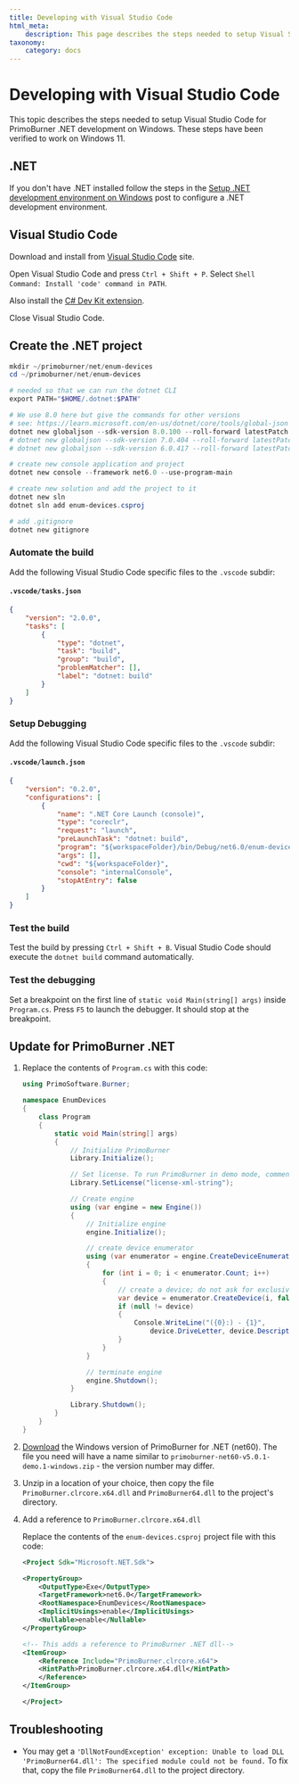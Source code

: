```yaml
---
title: Developing with Visual Studio Code
html_meta:
    description: This page describes the steps needed to setup Visual Studio Code for PrimoBurner .NET development on macOS
taxonomy:
    category: docs
---
```


# Developing with Visual Studio Code

This topic describes the steps needed to setup Visual Studio Code for PrimoBurner .NET development on Windows. These steps have been verified to work on Windows 11.

## .NET

If you don't have .NET installed follow the steps in the [Setup .NET development environment on Windows](https://blog.primosoftware.com/setup-net-development-environment-windows/) post to configure a .NET development environment. 

## Visual Studio Code

Download and install from [Visual Studio Code](https://code.visualstudio.com/download) site.

Open Visual Studio Code and press `Ctrl + Shift + P`. Select `Shell Command: Install 'code' command in PATH`. 

Also install the [C# Dev Kit extension](https://marketplace.visualstudio.com/items?itemName=ms-dotnettools.csdevkit).

Close Visual Studio Code.

## Create the .NET project 

```powershell
mkdir ~/primoburner/net/enum-devices
cd ~/primoburner/net/enum-devices

# needed so that we can run the dotnet CLI
export PATH="$HOME/.dotnet:$PATH"

# We use 8.0 here but give the commands for other versions
# see: https://learn.microsoft.com/en-us/dotnet/core/tools/global-json 
dotnet new globaljson --sdk-version 8.0.100 --roll-forward latestPatch
# dotnet new globaljson --sdk-version 7.0.404 --roll-forward latestPatch
# dotnet new globaljson --sdk-version 6.0.417 --roll-forward latestPatch

# create new console application and project
dotnet new console --framework net6.0 --use-program-main 

# create new solution and add the project to it
dotnet new sln
dotnet sln add enum-devices.csproj

# add .gitignore
dotnet new gitignore
```

### Automate the build

Add the following Visual Studio Code specific files to the `.vscode` subdir:

#### `.vscode/tasks.json`

```json
{
    "version": "2.0.0",
    "tasks": [
        {
            "type": "dotnet",
            "task": "build",
            "group": "build",
            "problemMatcher": [],
            "label": "dotnet: build"
        }
    ]
}
```

### Setup Debugging

Add the following Visual Studio Code specific files to the `.vscode` subdir:

#### `.vscode/launch.json`

```json
{
    "version": "0.2.0",
    "configurations": [
        {
            "name": ".NET Core Launch (console)",
            "type": "coreclr",
            "request": "launch",
            "preLaunchTask": "dotnet: build",
            "program": "${workspaceFolder}/bin/Debug/net6.0/enum-devices.dll",
            "args": [],
            "cwd": "${workspaceFolder}",
            "console": "internalConsole",
            "stopAtEntry": false
        }
    ]
}
```

### Test the build

Test the build by pressing `Ctrl + Shift + B`. Visual Studio Code should execute the `dotnet build` command automatically.

### Test the debugging

Set a breakpoint on the first line of `static void Main(string[] args)` inside `Program.cs`. Press `F5` to launch the debugger. It should stop at the breakpoint.

## Update for PrimoBurner .NET

1. Replace the contents of `Program.cs` with this code:

    ```csharp
    using PrimoSoftware.Burner;

    namespace EnumDevices
    {
        class Program
        {
            static void Main(string[] args)
            {
                // Initialize PrimoBurner
                Library.Initialize();

                // Set license. To run PrimoBurner in demo mode, comment the next line out
                Library.SetLicense("license-xml-string");

                // Create engine
                using (var engine = new Engine())
                {
                    // Initialize engine
                    engine.Initialize();

                    // create device enumerator
                    using (var enumerator = engine.CreateDeviceEnumerator())
                    {
                        for (int i = 0; i < enumerator.Count; i++)
                        {
                            // create a device; do not ask for exclusive access
                            var device = enumerator.CreateDevice(i, false);
                            if (null != device)
                            {
                                Console.WriteLine("({0}:) - {1}",
                                    device.DriveLetter, device.Description);
                            }
                        }
                    }

                    // terminate engine
                    engine.Shutdown();
                }

                Library.Shutdown();
            }
        }
    }
    ```

2. [Download](https://github.com/primoburner/primoburner-net-core/releases/) the Windows version of PrimoBurner for .NET (net60). The file you need will have a name similar to `primoburner-net60-v5.0.1-demo.1-windows.zip` - the version number may differ. 

3. Unzip in a location of your choice, then copy the file `PrimoBurner.clrcore.x64.dll` and `PrimoBurner64.dll` to the project's directory.

4. Add a reference to `PrimoBurner.clrcore.x64.dll` 

    Replace the contents of the `enum-devices.csproj` project file with this code:

    ```xml
    <Project Sdk="Microsoft.NET.Sdk">

    <PropertyGroup>
        <OutputType>Exe</OutputType>
        <TargetFramework>net6.0</TargetFramework>
        <RootNamespace>EnumDevices</RootNamespace>
        <ImplicitUsings>enable</ImplicitUsings>
        <Nullable>enable</Nullable>
    </PropertyGroup>

    <!-- This adds a reference to PrimoBurner .NET dll-->
    <ItemGroup>
        <Reference Include="PrimoBurner.clrcore.x64">
        <HintPath>PrimoBurner.clrcore.x64.dll</HintPath>
        </Reference>  
    </ItemGroup>
    
    </Project>
    ```

## Troubleshooting

* You may get a `'DllNotFoundException' exception: Unable to load DLL 'PrimoBurner64.dll': The specified module could not be found.` To fix that, copy the file `PrimoBurner64.dll` to the project directory.
